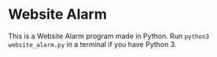 # Website Alarm
This is a Website Alarm program made in Python. Run `python3 website_alarm.py` in a terminal if you have Python 3.
